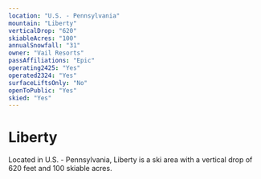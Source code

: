 ```yaml
---
location: "U.S. - Pennsylvania"
mountain: "Liberty"
verticalDrop: "620"
skiableAcres: "100"
annualSnowfall: "31"
owner: "Vail Resorts"
passAffiliations: "Epic"
operating2425: "Yes"
operated2324: "Yes"
surfaceLiftsOnly: "No"
openToPublic: "Yes"
skied: "Yes"
---
```


# Liberty

Located in U.S. - Pennsylvania, Liberty is a ski area with a vertical drop of 620 feet and 100 skiable acres.